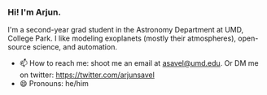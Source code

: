 ### Hi! I'm Arjun.

I'm a second-year grad student in the Astronomy Department at UMD, College Park. I like modeling exoplanets (mostly their atmospheres), open-source science, and automation.

- 📫 How to reach me: shoot me an email at asavel@umd.edu. Or DM me on twitter: https://twitter.com/arjunsavel
- 😄 Pronouns: he/him
